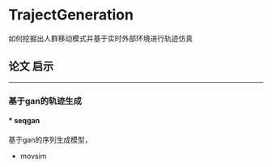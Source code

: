 # TrajectGeneration
如何挖掘出人群移动模式并基于实时外部环境进行轨迹仿真

## 论文 **启示**
---
### 基于gan的轨迹生成


#### * seqgan
基于gan的序列生成模型，
* movsim
